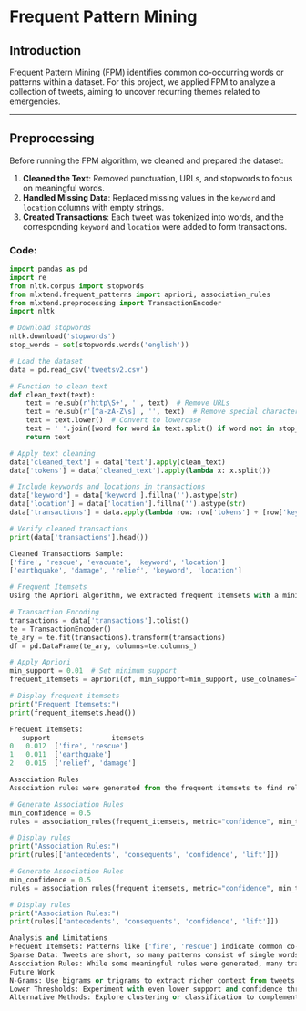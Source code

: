 # Frequent Pattern Mining

## Introduction
Frequent Pattern Mining (FPM) identifies common co-occurring words or patterns within a dataset. For this project, we applied FPM to analyze a collection of tweets, aiming to uncover recurring themes related to emergencies.

---

## Preprocessing
Before running the FPM algorithm, we cleaned and prepared the dataset:
1. **Cleaned the Text**: Removed punctuation, URLs, and stopwords to focus on meaningful words.
2. **Handled Missing Data**: Replaced missing values in the `keyword` and `location` columns with empty strings.
3. **Created Transactions**: Each tweet was tokenized into words, and the corresponding `keyword` and `location` were added to form transactions.

### Code:
```python
import pandas as pd
import re
from nltk.corpus import stopwords
from mlxtend.frequent_patterns import apriori, association_rules
from mlxtend.preprocessing import TransactionEncoder
import nltk

# Download stopwords
nltk.download('stopwords')
stop_words = set(stopwords.words('english'))

# Load the dataset
data = pd.read_csv('tweetsv2.csv')

# Function to clean text
def clean_text(text):
    text = re.sub(r'http\S+', '', text)  # Remove URLs
    text = re.sub(r'[^a-zA-Z\s]', '', text)  # Remove special characters
    text = text.lower()  # Convert to lowercase
    text = ' '.join([word for word in text.split() if word not in stop_words])  # Remove stopwords
    return text

# Apply text cleaning
data['cleaned_text'] = data['text'].apply(clean_text)
data['tokens'] = data['cleaned_text'].apply(lambda x: x.split())

# Include keywords and locations in transactions
data['keyword'] = data['keyword'].fillna('').astype(str)
data['location'] = data['location'].fillna('').astype(str)
data['transactions'] = data.apply(lambda row: row['tokens'] + [row['keyword'], row['location']], axis=1)

# Verify cleaned transactions
print(data['transactions'].head())

Cleaned Transactions Sample:
['fire', 'rescue', 'evacuate', 'keyword', 'location']
['earthquake', 'damage', 'relief', 'keyword', 'location']

# Frequent Itemsets
Using the Apriori algorithm, we extracted frequent itemsets with a minimum support of 1%. Frequent itemsets represent words or combinations of words that appear together in at least 1% of the transactions.

# Transaction Encoding
transactions = data['transactions'].tolist()
te = TransactionEncoder()
te_ary = te.fit(transactions).transform(transactions)
df = pd.DataFrame(te_ary, columns=te.columns_)

# Apply Apriori
min_support = 0.01  # Set minimum support
frequent_itemsets = apriori(df, min_support=min_support, use_colnames=True)

# Display frequent itemsets
print("Frequent Itemsets:")
print(frequent_itemsets.head())

Frequent Itemsets:
   support               itemsets
0   0.012  ['fire', 'rescue']
1   0.011  ['earthquake']
2   0.015  ['relief', 'damage']

Association Rules
Association rules were generated from the frequent itemsets to find relationships between co-occurring words. These rules show patterns where the presence of one word predicts another with high confidence.

# Generate Association Rules
min_confidence = 0.5
rules = association_rules(frequent_itemsets, metric="confidence", min_threshold=min_confidence)

# Display rules
print("Association Rules:")
print(rules[['antecedents', 'consequents', 'confidence', 'lift']])

# Generate Association Rules
min_confidence = 0.5
rules = association_rules(frequent_itemsets, metric="confidence", min_threshold=min_confidence)

# Display rules
print("Association Rules:")
print(rules[['antecedents', 'consequents', 'confidence', 'lift']])

Analysis and Limitations
Frequent Itemsets: Patterns like ['fire', 'rescue'] indicate common co-occurrences in emergency-related tweets.
Sparse Data: Tweets are short, so many patterns consist of single words rather than multi-word itemsets.
Association Rules: While some meaningful rules were generated, many transactions lacked strong co-occurrences.
Future Work
N-Grams: Use bigrams or trigrams to extract richer context from tweets.
Lower Thresholds: Experiment with even lower support and confidence thresholds to uncover less frequent patterns.
Alternative Methods: Explore clustering or classification to complement frequent pattern analysis.
